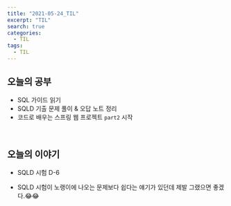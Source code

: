 ```yaml
---
title: "2021-05-24_TIL"
excerpt: "TIL"
search: true
categories: 
  - TIL
tags: 
  - TIL
---
```


## 오늘의 공부

- SQL 가이드 읽기<br>
- SQLD 기출 문제 풀이 & 오답 노트 정리<br>
- 코드로 배우는 스프링 웹 프로젝트 `part2` 시작

<br>

## 오늘의 이야기

- SQLD 시험 D-6<br>

- SQLD 시험이 노랭이에 나오는 문제보다 쉽다는 얘기가 있던데 제발 그랬으면 좋겠다.😂😂<br>



<br><br>
